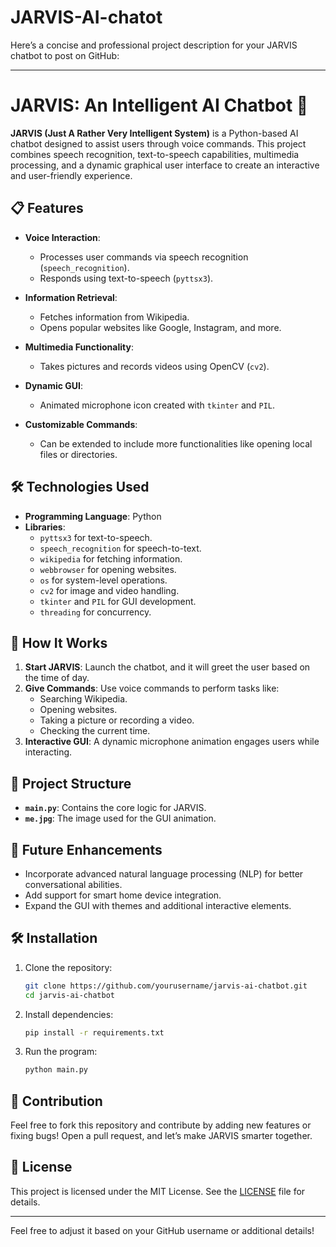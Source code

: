 # JARVIS-AI-chatot
Here’s a concise and professional project description for your JARVIS chatbot to post on GitHub:

---

# JARVIS: An Intelligent AI Chatbot 🚀  

**JARVIS (Just A Rather Very Intelligent System)** is a Python-based AI chatbot designed to assist users through voice commands. This project combines speech recognition, text-to-speech capabilities, multimedia processing, and a dynamic graphical user interface to create an interactive and user-friendly experience.

## 📋 Features
- **Voice Interaction**:  
  - Processes user commands via speech recognition (`speech_recognition`).  
  - Responds using text-to-speech (`pyttsx3`).  

- **Information Retrieval**:  
  - Fetches information from Wikipedia.  
  - Opens popular websites like Google, Instagram, and more.

- **Multimedia Functionality**:  
  - Takes pictures and records videos using OpenCV (`cv2`).  

- **Dynamic GUI**:  
  - Animated microphone icon created with `tkinter` and `PIL`.  

- **Customizable Commands**:  
  - Can be extended to include more functionalities like opening local files or directories.  

## 🛠️ Technologies Used
- **Programming Language**: Python  
- **Libraries**:  
  - `pyttsx3` for text-to-speech.  
  - `speech_recognition` for speech-to-text.  
  - `wikipedia` for fetching information.  
  - `webbrowser` for opening websites.  
  - `os` for system-level operations.  
  - `cv2` for image and video handling.  
  - `tkinter` and `PIL` for GUI development.  
  - `threading` for concurrency.  

## 🚀 How It Works
1. **Start JARVIS**: Launch the chatbot, and it will greet the user based on the time of day.  
2. **Give Commands**: Use voice commands to perform tasks like:  
   - Searching Wikipedia.  
   - Opening websites.  
   - Taking a picture or recording a video.  
   - Checking the current time.  
3. **Interactive GUI**: A dynamic microphone animation engages users while interacting.  

## 📂 Project Structure
- **`main.py`**: Contains the core logic for JARVIS.  
- **`me.jpg`**: The image used for the GUI animation.  

## 🎯 Future Enhancements
- Incorporate advanced natural language processing (NLP) for better conversational abilities.  
- Add support for smart home device integration.  
- Expand the GUI with themes and additional interactive elements.  

## 🛠️ Installation
1. Clone the repository:  
   ```bash
   git clone https://github.com/yourusername/jarvis-ai-chatbot.git
   cd jarvis-ai-chatbot
   ```
2. Install dependencies:  
   ```bash
   pip install -r requirements.txt
   ```
3. Run the program:  
   ```bash
   python main.py
   ```

## 🙌 Contribution
Feel free to fork this repository and contribute by adding new features or fixing bugs! Open a pull request, and let’s make JARVIS smarter together.

## 📄 License
This project is licensed under the MIT License. See the [LICENSE](LICENSE) file for details.

---

Feel free to adjust it based on your GitHub username or additional details!
